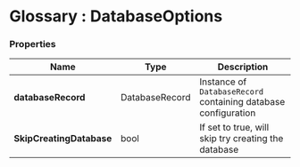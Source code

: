 ﻿# Glossary : DatabaseOptions

### Properties

| Name | Type | Description |
| ------------- | ------------- | ----- |
| **databaseRecord** | DatabaseRecord | Instance of `DatabaseRecord` containing database configuration |
| **SkipCreatingDatabase** | bool | If set to true, will skip try creating the database  |
	
